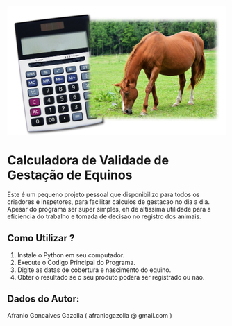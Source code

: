 ![alt text](https://github.com/afraniogazolla/validadeGestacaoDeEquinos/blob/main/image.jpg)
# Calculadora de Validade de Gestação de Equinos

Este é um pequeno projeto pessoal que disponibilizo para todos os criadores e inspetores, para facilitar calculos de gestacao no dia a dia. Apesar do programa ser super simples, eh de altissima utilidade para a eficiencia do trabalho e tomada de decisao no registro dos animais.

## Como Utilizar ?
1. Instale o Python em seu computador.
2. Execute o Codigo Principal do Programa.
3. Digite as datas de cobertura e nascimento do equino.
4. Obter o resultado se o seu produto podera ser registrado ou nao.

## Dados do Autor:
Afranio Goncalves Gazolla ( afraniogazolla @ gmail.com )

